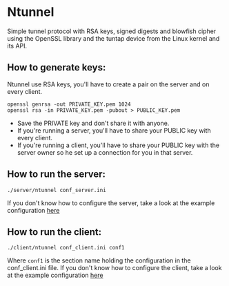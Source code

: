 Ntunnel
=======

Simple tunnel protocol with RSA keys, signed digests and blowfish cipher using the OpenSSL library and the tuntap device from the Linux kernel and its API.

## How to generate keys:

Ntunnel use RSA keys, you'll have to create a pair on the server and on every client.

```
openssl genrsa -out PRIVATE_KEY.pem 1024
openssl rsa -in PRIVATE_KEY.pem -pubout > PUBLIC_KEY.pem
```

* Save the PRIVATE key and don't share it with anyone.
* If you're running a server, you'll have to share your PUBLIC key with every client.
* If you're running a client, you'll have to share your PUBLIC key with the server owner so he set up a connection for you in that server.

## How to run the server:

```
./server/ntunnel conf_server.ini
```

If you don't know how to configure the server, take a look at the example configuration [here](https://github.com/nomius/ntunnel/blob/master/example/conf_server.ini)

## How to run the client:

```
./client/ntunnel conf_client.ini conf1
```

Where ```conf1``` is the section name holding the configuration in the conf_client.ini file.
If you don't know how to configure the client, take a look at the example configuration
[here](https://github.com/nomius/ntunnel/blob/master/example/conf_client1.ini)
